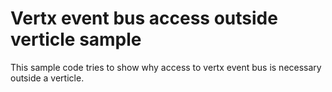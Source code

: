 # Vertx event bus access outside verticle sample
This sample code tries to show why access to vertx event bus is necessary outside a verticle. 